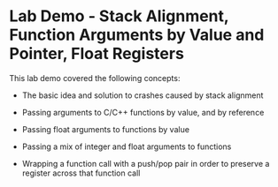 
# Lab Demo - Stack Alignment, Function Arguments by Value and Pointer, Float Registers

This lab demo covered the following concepts:

* The basic idea and solution to crashes caused by stack alignment

* Passing arguments to C/C++ functions by value, and by reference

* Passing float arguments to functions by value

* Passing a mix of integer and float arguments to functions

* Wrapping a function call with a push/pop pair in order to preserve a register across that function call


